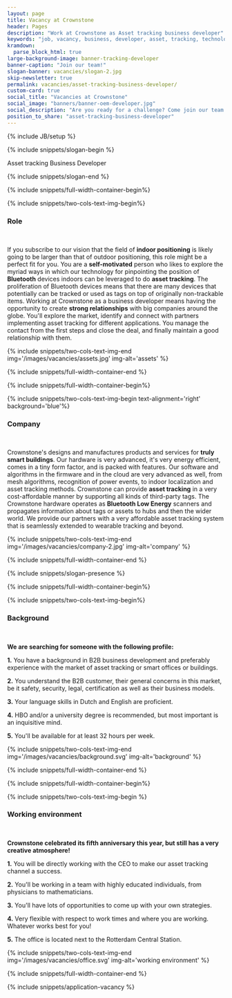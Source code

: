 ```yaml
---
layout: page
title: Vacancy at Crownstone
header: Pages
description: "Work at Crownstone as Asset tracking business developer"
keywords: "job, vacancy, business, developer, asset, tracking, technology, dutch"
kramdown: 
  parse_block_html: true
large-background-image: banner-tracking-developer
banner-caption: "Join our team!"
slogan-banner: vacancies/slogan-2.jpg
skip-newsletter: true
permalink: vacancies/asset-tracking-business-developer/
custom-card: true
social_title: "Vacancies at Crownstone"
social_image: "banners/banner-oem-developer.jpg"
social_description: "Are you ready for a challenge? Come join our team as Asset tracking business developer! We are looking forward to welcome you in our team!"
position_to_share: "asset-tracking-business-developer" 
---
```

{% include JB/setup %}


{% include snippets/slogan-begin %}

Asset tracking Business Developer

{% include snippets/slogan-end %}


{% include snippets/full-width-container-begin%}

{% include snippets/two-cols-text-img-begin%}

### Role

<p>&nbsp;</p>  

If you subscribe to our vision that the field of **indoor positioning** is likely going to be larger than that of outdoor positioning, this role might be a perfect fit for you. You are a **self-motivated** person who likes to explore the myriad ways in which our technology for pinpointing the position of **Bluetooth** devices indoors can be leveraged to do **asset tracking**. The proliferation of Bluetooth devices means that there are many devices that potentially can be tracked or used as tags on top of originally non-trackable items. Working at Crownstone as a business developer means having the opportunity to create **strong relationships** with big companies around the globe. You'll explore the market, identify and connect with partners implementing asset tracking for different applications. You manage the contact from the first steps and close the deal, and finally maintain a good relationship with them.

{% include snippets/two-cols-text-img-end img='/images/vacancies/assets.jpg' img-alt='assets' %}

{% include snippets/full-width-container-end %}



{% include snippets/full-width-container-begin%}

{% include snippets/two-cols-text-img-begin text-alignment='right' background='blue'%}

### Company

<p>&nbsp;</p>  

Crownstone's designs and manufactures products and services for **truly smart buildings**. Our hardware is very advanced, it's very energy efficient, comes in a tiny form factor, and is packed with features. Our software and algorithms in the firmware and in the cloud are very advanced as well, from mesh algorithms, recognition of power events, to indoor localization and asset tracking methods. 
Crownstone can provide **asset tracking** in a very cost-affordable manner by supporting all kinds of third-party tags. The Crownstone hardware operates as **Bluetooth Low Energy** scanners and propagates information about tags or assets to hubs and then the wider world. We provide our partners with a very affordable asset tracking system that is seamlessly extended to wearable tracking and beyond.

{% include snippets/two-cols-text-img-end img='/images/vacancies/company-2.jpg' img-alt='company' %}

{% include snippets/full-width-container-end %}


{% include snippets/slogan-presence %}


{% include snippets/full-width-container-begin%}

{% include snippets/two-cols-text-img-begin%}

### Background

<p>&nbsp;</p>  

**We are searching for someone with the following profile:**

**1.** You have a background in B2B business development and preferably experience with the market of asset tracking or smart offices or buildings.

**2.** You understand the B2B customer, their general concerns in this market, be it safety, security, legal, certification as well as their business models.

**3.** Your language skills in Dutch and English are proficient.

**4.** HBO and/or a university degree is recommended, but most important is an inquisitive mind.

**5.** You'll be available for at least 32 hours per week.

{% include snippets/two-cols-text-img-end img='/images/vacancies/background.svg' img-alt='background' %}

{% include snippets/full-width-container-end %}



{% include snippets/full-width-container-begin%}

{% include snippets/two-cols-text-img-begin %}

### Working environment

<p>&nbsp;</p>

**Crownstone celebrated its fifth anniversary this year, but still has a very creative atmosphere!**

**1.** You will be directly working with the CEO to make our asset tracking channel a success.

**2.** You'll be working in a team with highly educated individuals, from physicians to mathematicians.

**3.** You'll have lots of opportunities to come up with your own strategies.

**4.** Very flexible with respect to work times and where you are working. Whatever works best for you!

**5.** The office is located next to the Rotterdam Central Station.

{% include snippets/two-cols-text-img-end img='/images/vacancies/office.svg' img-alt='working environment' %}

{% include snippets/full-width-container-end %}


{% include snippets/application-vacancy %}
